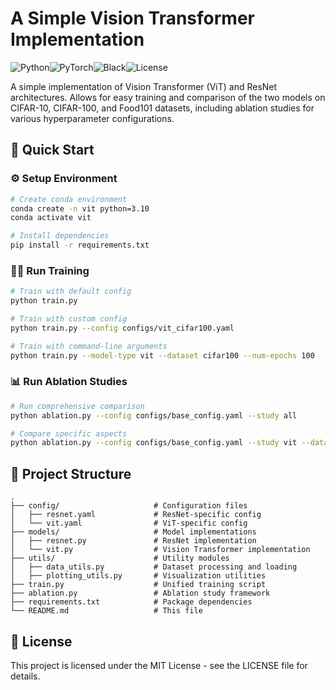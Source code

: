 # A Simple Vision Transformer Implementation

![Python](https://img.shields.io/badge/python-3.10%2B-blue)![PyTorch](https://img.shields.io/badge/PyTorch-1.10%2B-orange)![Black](https://img.shields.io/badge/code%20style-black-000000.svg)![License](https://img.shields.io/badge/license-MIT-green)

A simple implementation of Vision Transformer (ViT) and ResNet architectures. Allows for easy training and comparison of the two models on CIFAR-10, CIFAR-100, and Food101 datasets, including ablation studies for various hyperparameter configurations.

## 🚀 Quick Start

### ⚙️ Setup Environment

```bash
# Create conda environment
conda create -n vit python=3.10
conda activate vit

# Install dependencies
pip install -r requirements.txt
```

### 🏃‍♂️ Run Training

```bash
# Train with default config
python train.py

# Train with custom config
python train.py --config configs/vit_cifar100.yaml

# Train with command-line arguments
python train.py --model-type vit --dataset cifar100 --num-epochs 100
```

### 📊 Run Ablation Studies

```bash
# Run comprehensive comparison
python ablation.py --config configs/base_config.yaml --study all

# Compare specific aspects
python ablation.py --config configs/base_config.yaml --study vit --dataset cifar100
```

## 📁 Project Structure

```
.
├── config/                     # Configuration files
│   ├── resnet.yaml             # ResNet-specific config
│   └── vit.yaml                # ViT-specific config
├── models/                     # Model implementations
│   ├── resnet.py               # ResNet implementation
│   └── vit.py                  # Vision Transformer implementation
├── utils/                      # Utility modules
│   ├── data_utils.py           # Dataset processing and loading
│   ├── plotting_utils.py       # Visualization utilities
├── train.py                    # Unified training script
├── ablation.py                 # Ablation study framework
├── requirements.txt            # Package dependencies
└── README.md                   # This file
```

## 📜 License

This project is licensed under the MIT License - see the LICENSE file for details.
